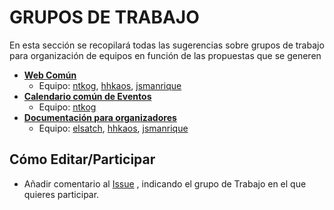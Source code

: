 # GRUPOS DE TRABAJO

En esta sección se recopilará todas las sugerencias sobre grupos de trabajo para organización de equipos en función de las propuestas que se generen


* **[Web Común](https://github.com/Comunidades-Tecnologicas/comunidades-tecnologicas.github.io/issues/2)**
  * Equipo: [ntkog](http://github.com/ntkog), [hhkaos](http://github.com/hhkaos), [jsmanrique](https://github.com/jsmanrique)
* **[Calendario común de Eventos](https://github.com/Comunidades-Tecnologicas/comunidades-tecnologicas.github.io/issues/3)**
  * Equipo: [ntkog](http://github.com/ntkog)
* **[Documentación para organizadores](https://github.com/Comunidades-Tecnologicas/comunidades-tecnologicas.github.io/issues/4)**
  * Equipo: [elsatch](https://github.com/elsatch), [hhkaos](http://github.com/hhkaos), [jsmanrique](https://github.com/jsmanrique)

## Cómo Editar/Participar

* Añadir comentario al [Issue](https://github.com/Comunidades-Tecnologicas/comunidades-tecnologicas.github.io/issues/1) , indicando el grupo de Trabajo en el que quieres participar.


